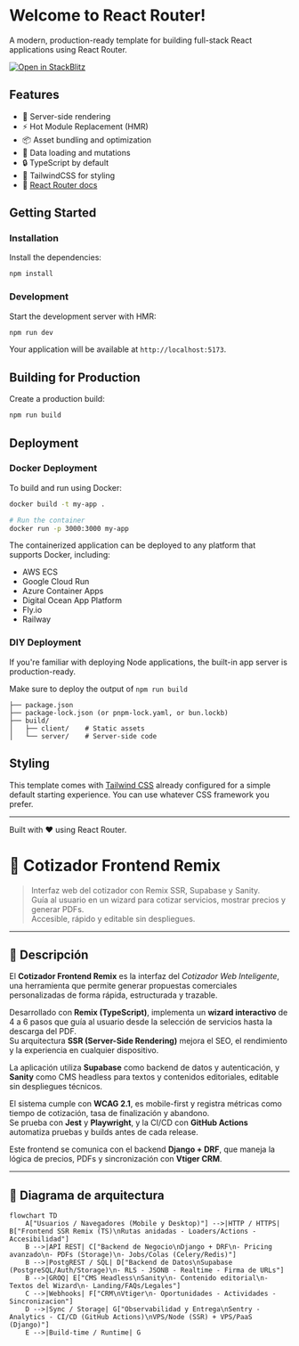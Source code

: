 # Welcome to React Router!

A modern, production-ready template for building full-stack React applications using React Router.

[![Open in StackBlitz](https://developer.stackblitz.com/img/open_in_stackblitz.svg)](https://stackblitz.com/github/remix-run/react-router-templates/tree/main/default)

## Features

- 🚀 Server-side rendering
- ⚡️ Hot Module Replacement (HMR)
- 📦 Asset bundling and optimization
- 🔄 Data loading and mutations
- 🔒 TypeScript by default
- 🎉 TailwindCSS for styling
- 📖 [React Router docs](https://reactrouter.com/)

## Getting Started

### Installation

Install the dependencies:

```bash
npm install
```

### Development

Start the development server with HMR:

```bash
npm run dev
```

Your application will be available at `http://localhost:5173`.

## Building for Production

Create a production build:

```bash
npm run build
```

## Deployment

### Docker Deployment

To build and run using Docker:

```bash
docker build -t my-app .

# Run the container
docker run -p 3000:3000 my-app
```

The containerized application can be deployed to any platform that supports Docker, including:

- AWS ECS
- Google Cloud Run
- Azure Container Apps
- Digital Ocean App Platform
- Fly.io
- Railway

### DIY Deployment

If you're familiar with deploying Node applications, the built-in app server is production-ready.

Make sure to deploy the output of `npm run build`

```
├── package.json
├── package-lock.json (or pnpm-lock.yaml, or bun.lockb)
├── build/
│   ├── client/    # Static assets
│   └── server/    # Server-side code
```

## Styling

This template comes with [Tailwind CSS](https://tailwindcss.com/) already configured for a simple default starting experience. You can use whatever CSS framework you prefer.

---

Built with ❤️ using React Router.
# 🧾 Cotizador Frontend Remix

> Interfaz web del cotizador con Remix SSR, Supabase y Sanity.  
> Guía al usuario en un wizard para cotizar servicios, mostrar precios y generar PDFs.  
> Accesible, rápido y editable sin despliegues.

---

## 📖 Descripción

El **Cotizador Frontend Remix** es la interfaz del *Cotizador Web Inteligente*, una herramienta que permite generar propuestas comerciales personalizadas de forma rápida, estructurada y trazable.

Desarrollado con **Remix (TypeScript)**, implementa un **wizard interactivo** de 4 a 6 pasos que guía al usuario desde la selección de servicios hasta la descarga del PDF.  
Su arquitectura **SSR (Server-Side Rendering)** mejora el SEO, el rendimiento y la experiencia en cualquier dispositivo.

La aplicación utiliza **Supabase** como backend de datos y autenticación, y **Sanity** como CMS headless para textos y contenidos editoriales, editable sin despliegues técnicos.

El sistema cumple con **WCAG 2.1**, es mobile-first y registra métricas como tiempo de cotización, tasa de finalización y abandono.  
Se prueba con **Jest** y **Playwright**, y la CI/CD con **GitHub Actions** automatiza pruebas y builds antes de cada release.

Este frontend se comunica con el backend **Django + DRF**, que maneja la lógica de precios, PDFs y sincronización con **Vtiger CRM**.

---

## 🧩 Diagrama de arquitectura

```mermaid
flowchart TD
    A["Usuarios / Navegadores (Mobile y Desktop)"] -->|HTTP / HTTPS| B["Frontend SSR Remix (TS)\nRutas anidadas - Loaders/Actions - Accesibilidad"]
    B -->|API REST| C["Backend de Negocio\nDjango + DRF\n- Pricing avanzado\n- PDFs (Storage)\n- Jobs/Colas (Celery/Redis)"]
    B -->|PostgREST / SQL| D["Backend de Datos\nSupabase (PostgreSQL/Auth/Storage)\n- RLS - JSONB - Realtime - Firma de URLs"]
    B -->|GROQ| E["CMS Headless\nSanity\n- Contenido editorial\n- Textos del Wizard\n- Landing/FAQs/Legales"]
    C -->|Webhooks| F["CRM\nVtiger\n- Oportunidades - Actividades - Sincronizacion"]
    D -->|Sync / Storage| G["Observabilidad y Entrega\nSentry - Analytics - CI/CD (GitHub Actions)\nVPS/Node (SSR) + VPS/PaaS (Django)"]
    E -->|Build-time / Runtime| G

